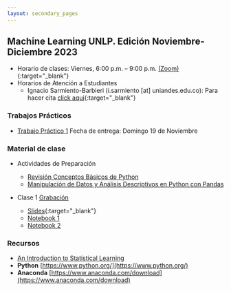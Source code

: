 ```yaml
---
layout: secondary_pages
---
```


## Machine Learning UNLP. Edición Noviembre-Diciembre 2023 


- Horario de clases: Viernes, 6:00 p.m. – 9:00 p.m. [(Zoom)](https://zoom.us/j/93119515889){:target="_blank"}
- Horarios de Atención a Estudiantes
	- Ignacio Sarmiento-Barbieri (i.sarmiento [at] uniandes.edu.co): Para hacer cita [click aqui](https://outlook.office.com/bookwithme/user/cdca34ff845f42149e31e40ddeaa60fa@uniandes.edu.co?anonymous&ep=plink){:target="_blank"}


### Trabajos Prácticos

- [Trabajo Práctico 1](https://github.com/ignaciomsarmiento/ML_UNLP_Lectures/blob/main/PS1/Problem_Set_1_UNLP.pdf) Fecha de entrega: Domingo 19 de Noviembre


### Material de clase

- Actividades de Preparación
	- [Revisión Conceptos Básicos de Python](https://github.com/ignaciomsarmiento/ML_UNLP_Lectures/blob/main/Week00/S0_LSC1_Rev_Pyton.ipynb)
	- [Manipulación de Datos y Análisis Descriptivos en Python con Pandas](https://github.com/ignaciomsarmiento/ML_UNLP_Lectures/blob/main/Week00/S0_LSC2_Pandas.ipynb)
 


- Clase 1 [Grabación](https://www.dropbox.com/scl/fi/5pu6xzwc8n3651ez3zof3/GMT20231103-210007_Recording_1750x810.mp4?rlkey=l23yp0sv99sp0koddigs54p6v&dl=0)
	- [Slides](https://github.com/ignaciomsarmiento/ML_UNLP_Lectures/blob/main/Week01/SS01.pdf){:target="_blank"}
	- [Notebook 1](https://github.com/ignaciomsarmiento/ML_UNLP_Lectures/blob/main/Week01/Notebook_SS01_CE.ipynb)
	- [Notebook 2](https://github.com/ignaciomsarmiento/ML_UNLP_Lectures/blob/main/Week01/Notebook_SS01_CV.ipynb)
		



	
### Recursos

- [An Introduction to Statistical Learning](https://hastie.su.domains/ISLP/ISLP_website.pdf.view-in-google.html)
- **Python**  [https://www.python.org/](https://www.python.org/)
- **Anaconda**  [https://www.anaconda.com/download](https://www.anaconda.com/download)


